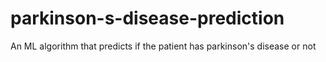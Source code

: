 # parkinson-s-disease-prediction
An ML algorithm that predicts if the patient has parkinson's disease or not
